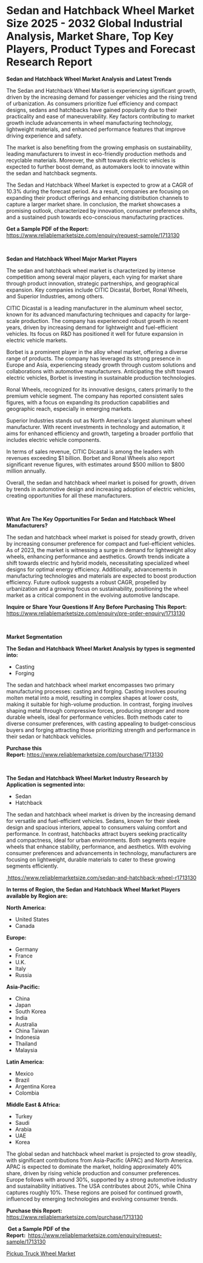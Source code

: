 <p><h1>Sedan and Hatchback Wheel Market Size 2025 - 2032 Global Industrial Analysis, Market Share, Top Key Players, Product Types and Forecast Research Report</h1></p><p><strong>Sedan and Hatchback Wheel Market Analysis and Latest Trends</strong></p>
<p><p>The Sedan and Hatchback Wheel Market is experiencing significant growth, driven by the increasing demand for passenger vehicles and the rising trend of urbanization. As consumers prioritize fuel efficiency and compact designs, sedans and hatchbacks have gained popularity due to their practicality and ease of maneuverability. Key factors contributing to market growth include advancements in wheel manufacturing technology, lightweight materials, and enhanced performance features that improve driving experience and safety.</p><p>The market is also benefiting from the growing emphasis on sustainability, leading manufacturers to invest in eco-friendly production methods and recyclable materials. Moreover, the shift towards electric vehicles is expected to further boost demand, as automakers look to innovate within the sedan and hatchback segments. </p><p>The Sedan and Hatchback Wheel Market is expected to grow at a CAGR of 10.3% during the forecast period. As a result, companies are focusing on expanding their product offerings and enhancing distribution channels to capture a larger market share. In conclusion, the market showcases a promising outlook, characterized by innovation, consumer preference shifts, and a sustained push towards eco-conscious manufacturing practices.</p></p>
<p><strong>Get a Sample PDF of the Report:&nbsp;</strong> <a href="https://www.reliablemarketsize.com/enquiry/request-sample/1713130?utm_campaign=3199&utm_medium=2&utm_source=Github&utm_content=ia&utm_term=28032025&utm_id=sedan-and-hatchback-wheel">https://www.reliablemarketsize.com/enquiry/request-sample/1713130</a></p>
<p>&nbsp;</p>
<p><strong>Sedan and Hatchback Wheel Major Market Players</strong></p>
<p><p>The sedan and hatchback wheel market is characterized by intense competition among several major players, each vying for market share through product innovation, strategic partnerships, and geographical expansion. Key companies include CITIC Dicastal, Borbet, Ronal Wheels, and Superior Industries, among others.</p><p>CITIC Dicastal is a leading manufacturer in the aluminum wheel sector, known for its advanced manufacturing techniques and capacity for large-scale production. The company has experienced robust growth in recent years, driven by increasing demand for lightweight and fuel-efficient vehicles. Its focus on R&D has positioned it well for future expansion in electric vehicle markets.</p><p>Borbet is a prominent player in the alloy wheel market, offering a diverse range of products. The company has leveraged its strong presence in Europe and Asia, experiencing steady growth through custom solutions and collaborations with automotive manufacturers. Anticipating the shift toward electric vehicles, Borbet is investing in sustainable production technologies.</p><p>Ronal Wheels, recognized for its innovative designs, caters primarily to the premium vehicle segment. The company has reported consistent sales figures, with a focus on expanding its production capabilities and geographic reach, especially in emerging markets.</p><p>Superior Industries stands out as North America's largest aluminum wheel manufacturer. With recent investments in technology and automation, it aims for enhanced efficiency and growth, targeting a broader portfolio that includes electric vehicle components.</p><p>In terms of sales revenue, CITIC Dicastal is among the leaders with revenues exceeding $1 billion. Borbet and Ronal Wheels also report significant revenue figures, with estimates around $500 million to $800 million annually.</p><p>Overall, the sedan and hatchback wheel market is poised for growth, driven by trends in automotive design and increasing adoption of electric vehicles, creating opportunities for all these manufacturers.</p></p>
<p>&nbsp;</p>
<p><strong>What Are The Key Opportunities For Sedan and Hatchback Wheel Manufacturers?</strong></p>
<p><p>The sedan and hatchback wheel market is poised for steady growth, driven by increasing consumer preference for compact and fuel-efficient vehicles. As of 2023, the market is witnessing a surge in demand for lightweight alloy wheels, enhancing performance and aesthetics. Growth trends indicate a shift towards electric and hybrid models, necessitating specialized wheel designs for optimal energy efficiency. Additionally, advancements in manufacturing technologies and materials are expected to boost production efficiency. Future outlook suggests a robust CAGR, propelled by urbanization and a growing focus on sustainability, positioning the wheel market as a critical component in the evolving automotive landscape.</p></p>
<p><strong>Inquire or Share Your Questions If Any Before Purchasing This Report:</strong> <a href="https://www.reliablemarketsize.com/enquiry/pre-order-enquiry/1713130?utm_campaign=3199&utm_medium=2&utm_source=Github&utm_content=ia&utm_term=28032025&utm_id=sedan-and-hatchback-wheel">https://www.reliablemarketsize.com/enquiry/pre-order-enquiry/1713130</a></p>
<p>&nbsp;</p>
<p><strong>Market Segmentation</strong></p>
<p><strong>The Sedan and Hatchback Wheel Market Analysis by types is segmented into:</strong></p>
<p><ul><li>Casting</li><li>Forging</li></ul></p>
<p><p>The sedan and hatchback wheel market encompasses two primary manufacturing processes: casting and forging. Casting involves pouring molten metal into a mold, resulting in complex shapes at lower costs, making it suitable for high-volume production. In contrast, forging involves shaping metal through compressive forces, producing stronger and more durable wheels, ideal for performance vehicles. Both methods cater to diverse consumer preferences, with casting appealing to budget-conscious buyers and forging attracting those prioritizing strength and performance in their sedan or hatchback vehicles.</p></p>
<p><strong>Purchase this Report:&nbsp;</strong><a href="https://www.reliablemarketsize.com/purchase/1713130?utm_campaign=3199&utm_medium=2&utm_source=Github&utm_content=ia&utm_term=28032025&utm_id=sedan-and-hatchback-wheel">https://www.reliablemarketsize.com/purchase/1713130</a></p>
<p>&nbsp;</p>
<p><strong>The Sedan and Hatchback Wheel Market Industry Research by Application is segmented into:</strong></p>
<p><ul><li>Sedan</li><li>Hatchback</li></ul></p>
<p><p>The sedan and hatchback wheel market is driven by the increasing demand for versatile and fuel-efficient vehicles. Sedans, known for their sleek design and spacious interiors, appeal to consumers valuing comfort and performance. In contrast, hatchbacks attract buyers seeking practicality and compactness, ideal for urban environments. Both segments require wheels that enhance stability, performance, and aesthetics. With evolving consumer preferences and advancements in technology, manufacturers are focusing on lightweight, durable materials to cater to these growing segments efficiently.</p></p>
<p><a href="https://www.reliablemarketsize.com/sedan-and-hatchback-wheel-r1713130?utm_campaign=3199&utm_medium=2&utm_source=Github&utm_content=ia&utm_term=28032025&utm_id=sedan-and-hatchback-wheel">&nbsp;https://www.reliablemarketsize.com/sedan-and-hatchback-wheel-r1713130</a></p>
<p><strong>In terms of Region, the Sedan and Hatchback Wheel Market Players available by Region are:</strong></p>
<p>
    <p> <strong> North America: </strong>
        <ul>
            <li>United States</li>
            <li>Canada</li>
        </ul>
        </p> 
    <p> <strong> Europe: </strong>
        <ul>
            <li>Germany</li>
            <li>France</li>
            <li>U.K.</li>
            <li>Italy</li>
            <li>Russia</li>
        </ul>
        </p> 
    <p> <strong> Asia-Pacific: </strong>
        <ul>
            <li>China</li>
            <li>Japan</li>
            <li>South Korea</li>
            <li>India</li>
            <li>Australia</li>
            <li>China Taiwan</li>
            <li>Indonesia</li>
            <li>Thailand</li>
            <li>Malaysia</li>
        </ul>
        </p> 
    <p> <strong> Latin America: </strong>
        <ul>
            <li>Mexico</li>
            <li>Brazil</li>
            <li>Argentina Korea</li>
            <li>Colombia</li>
        </ul>
        </p> 
    <p> <strong> Middle East & Africa: </strong>
        <ul>
            <li>Turkey</li>
            <li>Saudi</li>
            <li>Arabia</li>
            <li>UAE</li>
            <li>Korea</li>
        </ul>
    </p>
    </p>
<p><p>The global sedan and hatchback wheel market is projected to grow steadily, with significant contributions from Asia-Pacific (APAC) and North America. APAC is expected to dominate the market, holding approximately 40% share, driven by rising vehicle production and consumer preferences. Europe follows with around 30%, supported by a strong automotive industry and sustainability initiatives. The USA contributes about 20%, while China captures roughly 10%. These regions are poised for continued growth, influenced by emerging technologies and evolving consumer trends.</p></p>
<p><strong>Purchase this Report: </strong><a href="https://www.reliablemarketsize.com/purchase/1713130?utm_campaign=3199&utm_medium=2&utm_source=Github&utm_content=ia&utm_term=28032025&utm_id=sedan-and-hatchback-wheel">https://www.reliablemarketsize.com/purchase/1713130</a></p>
<p>&nbsp;<strong>Get a Sample PDF of the Report:&nbsp;&nbsp;</strong><a href="https://www.reliablemarketsize.com/enquiry/request-sample/1713130?utm_campaign=3199&utm_medium=2&utm_source=Github&utm_content=ia&utm_term=28032025&utm_id=sedan-and-hatchback-wheel">https://www.reliablemarketsize.com/enquiry/request-sample/1713130</a></p>
<p><strong></strong></p>
<p><p><a href="https://github.com/ijffseandy/Market-Research-Report-List-1/blob/main/pickup-truck-wheel-market.md?utm_campaign=3199&utm_medium=2&utm_source=Github&utm_content=ia&utm_term=28032025&utm_id=sedan-and-hatchback-wheel">Pickup Truck Wheel Market</a></p></p>